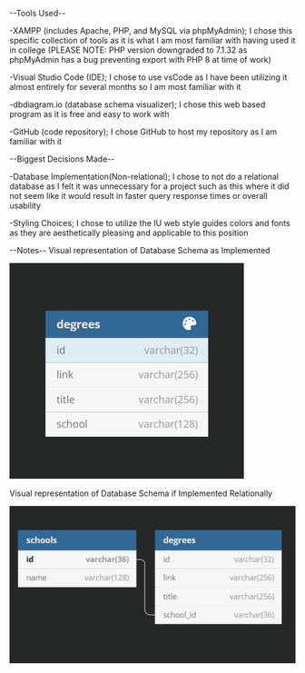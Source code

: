 --Tools Used--

-XAMPP (includes Apache, PHP, and MySQL via phpMyAdmin); I chose this specific collection of tools as it is what I am most familiar with having used it in college (PLEASE NOTE: PHP version downgraded to 7.1.32 as phpMyAdmin has a bug preventing export with PHP 8 at time of work)

-Visual Studio Code (IDE); I chose to use vsCode as I have been utilizing it almost entirely for several months so I am most familiar with it

-dbdiagram.io (database schema visualizer); I chose this web based program as it is free and easy to work with

-GitHub (code repository); I chose GitHub to host my repository as I am familiar with it

--Biggest Decisions Made--

-Database Implementation(Non-relational); I chose to not do a relational database as I felt it was unnecessary for a project such as this where it did not seem like it would result in faster query response times or overall usability

-Styling Choices; I chose to utilize the IU web style guides colors and fonts as they are aesthetically pleasing and applicable to this position


--Notes--
Visual representation of Database Schema as Implemented

![database as implemented](./assets/dbImplemented.png)

Visual representation of Database Schema if Implemented Relationally

![database as relational](./assets/dbRelational.png)